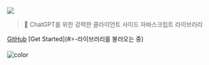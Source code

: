 <!-- _coverpage.md -->

<img class="logo" src="https://raw.githubusercontent.com/kudoai/chatgpt.js/main/media/images/chatgpt.js-logo-dark-mode-padded-7000x777.png">

> 🤖 ChatGPT를 위한 강력한 클라이언트 사이드 자바스크립트 라이브러리

[GitHub](https://github.com/kudoai/chatgpt.js)
[Get Started](#⚡-라이브러리를 불러오는 중)

<!-- background color -->

![color](black)
